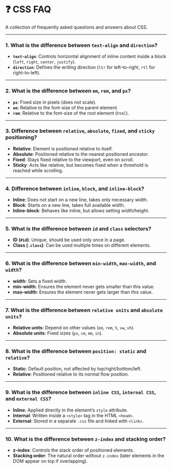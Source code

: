 # ❓ CSS FAQ

A collection of frequently asked questions and answers about CSS.

---

### 1. What is the difference between `text-align` and `direction`?
- **`text-align`**: Controls horizontal alignment of inline content inside a block (`left`, `right`, `center`, `justify`).  
- **`direction`**: Defines the writing direction (`ltr` for left-to-right, `rtl` for right-to-left).

---

### 2. What is the difference between `em`, `rem`, and `px`?
- **`px`**: Fixed size in pixels (does not scale).  
- **`em`**: Relative to the font-size of the parent element.  
- **`rem`**: Relative to the font-size of the root element (`html`).

---

### 3. Difference between `relative`, `absolute`, `fixed`, and `sticky` positioning?
- **Relative**: Element is positioned relative to itself.  
- **Absolute**: Positioned relative to the nearest positioned ancestor.  
- **Fixed**: Stays fixed relative to the viewport, even on scroll.  
- **Sticky**: Acts like relative, but becomes fixed when a threshold is reached while scrolling.

---

### 4. Difference between `inline`, `block`, and `inline-block`?
- **Inline**: Does not start on a new line, takes only necessary width.  
- **Block**: Starts on a new line, takes full available width.  
- **Inline-block**: Behaves like inline, but allows setting width/height.

---

### 5. What is the difference between `id` and `class` selectors?
- **ID (`#id`)**: Unique, should be used only once in a page.  
- **Class (`.class`)**: Can be used multiple times on different elements.

---

### 6. What is the difference between `min-width`, `max-width`, and `width`?
- **width**: Sets a fixed width.  
- **min-width**: Ensures the element never gets smaller than this value.  
- **max-width**: Ensures the element never gets larger than this value.

---

### 7. What is the difference between `relative units` and `absolute units`?
- **Relative units**: Depend on other values (`em`, `rem`, `%`, `vw`, `vh`).  
- **Absolute units**: Fixed sizes (`px`, `cm`, `mm`, `in`).

---

### 8. What is the difference between `position: static` and `relative`?
- **Static**: Default position, not affected by top/right/bottom/left.  
- **Relative**: Positioned relative to its normal flow position.

---

### 9. What is the difference between `inline CSS`, `internal CSS`, and `external CSS`?
- **Inline**: Applied directly in the element’s `style` attribute.  
- **Internal**: Written inside a `<style>` tag in the HTML `<head>`.  
- **External**: Stored in a separate `.css` file and linked with `<link>`.

---

### 10. What is the difference between `z-index` and stacking order?
- **z-index**: Controls the stack order of positioned elements.  
- **Stacking order**: The natural order without `z-index` (later elements in the DOM appear on top if overlapping).

